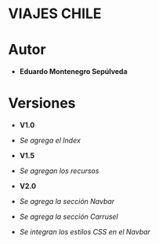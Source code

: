 # VIAJES CHILE

# Autor

* **Eduardo Montenegro Sepúlveda**

# Versiones

* **V1.0**

* *Se agrega el Index*

* **V1.5**

* *Se agregan los recursos*

* **V2.0**

* *Se agrega la sección Navbar*
* *Se agrega la sección Carrusel*

* *Se integran los estilos CSS en el Navbar*
